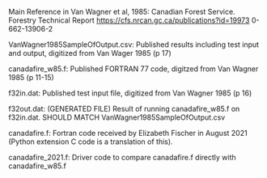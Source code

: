 

Main Reference in Van Wagner et al, 1985:
    Canadian Forest Service. Forestry Technical Report
    https://cfs.nrcan.gc.ca/publications?id=19973
    0-662-13906-2

VanWagner1985SampleOfOutput.csv:
    Published results including test input and output, digitized from
    Van Wager 1985 (p 17)

canadafire_w85.f:
    Published FORTRAN 77 code, digitzed from Van Wagner 1985 (p 11-15)


f32in.dat:
    Published test input file, digitized from Van Wagner 1985 (p 16)

f32out.dat: (GENERATED FILE)
    Result of running canadafire_w85.f on f32in.dat.
    SHOULD MATCH VanWagner1985SampleOfOutput.csv

canadafire.f:
    Fortran code received by Elizabeth Fischer in August 2021
    (Python extension C code is a translation of this).

canadafire_2021.f:
    Driver code to compare canadafire.f directly with canadafire_w85.f
